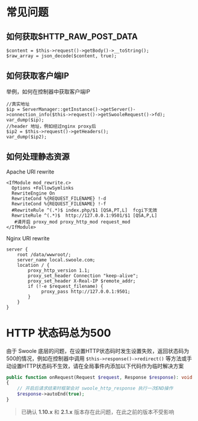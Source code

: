 # 常见问题
## 如何获取$HTTP_RAW_POST_DATA
```
$content = $this->request()->getBody()->__toString();
$raw_array = json_decode($content, true);
```
## 如何获取客户端IP
举例，如何在控制器中获取客户端IP
```
//真实地址
$ip = ServerManager::getInstance()->getServer()->connection_info($this->request()->getSwooleRequest()->fd);
var_dump($ip);
//header 地址，例如经过nginx proxy后
$ip2 = $this->request()->getHeaders();
var_dump($ip2);
```
## 如何处理静态资源
Apache URl rewrite
```
<IfModule mod_rewrite.c>
  Options +FollowSymlinks
  RewriteEngine On
  RewriteCond %{REQUEST_FILENAME} !-d
  RewriteCond %{REQUEST_FILENAME} !-f
  #RewriteRule ^(.*)$ index.php/$1 [QSA,PT,L]  fcgi下无效
  RewriteRule ^(.*)$  http://127.0.0.1:9501/$1 [QSA,P,L]
   #请开启 proxy_mod proxy_http_mod request_mod
</IfModule>
```

Nginx URl rewrite
```
server {
    root /data/wwwroot/;
    server_name local.swoole.com;
    location / {
        proxy_http_version 1.1;
        proxy_set_header Connection "keep-alive";
        proxy_set_header X-Real-IP $remote_addr;
        if (!-e $request_filename) {
             proxy_pass http://127.0.0.1:9501;
        }
    }
}
```
# HTTP 状态码总为500

由于 Swoole 底层的问题，在设置HTTP状态码时发生设置失败，返回状态码为500的情况，例如在控制器中调用 `$this->response()->redirect()` 等方法或手动设置HTTP状态码不生效，请在全局事件内添加以下代码作为临时解决方案

```php
public function onRequest(Request $request, Response $response): void
{
	// 开启后请求结束时框架会对 swoole_http_response 执行一次END操作
	$response->autoEnd(true);
}
```
> 已确认  **1.10.x** 和 **2.1.x** 版本存在此问题，在此之前的版本不受影响

